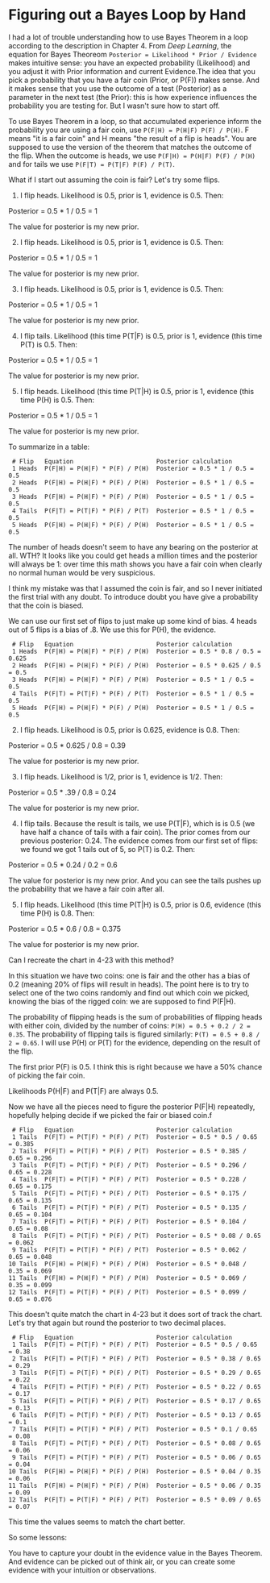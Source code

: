 # Figuring out a Bayes Loop by Hand

I had a lot of trouble understanding how to use Bayes Theorem in a loop according to the description in Chapter 4. From _Deep Learning_, the equation for Bayes Theoreom `Posterior = Likelihood * Prior / Evidence` makes intuitive sense: you have an expected probability (Likelihood) and you adjust it with Prior information and current Evidence.The idea that you pick a probability that you have a fair coin (Prior, or P(F)) makes sense. And it makes sense that you use the outcome of a test (Posterior) as a parameter in the next test (the Prior): this is how experience influences the probability you are testing for. But I wasn't sure how to start off.

To use Bayes Theorem in a loop, so that accumulated experience inform the probability you are using a fair coin, use `P(F|H) = P(H|F) P(F) / P(H)`. F means "it is a fair coin" and H means "the result of a flip is heads". You are supposed to use the version of the theorem that matches the outcome of the flip. When the outcome is heads, we use `P(F|H) = P(H|F) P(F) / P(H)` and for tails we use `P(F|T) = P(T|F) P(F) / P(T)`.

What if I start out assuming the coin is fair? Let's try some flips. 

1. I flip heads. Likelihood is 0.5, prior is 1, evidence is 0.5. Then:

Posterior = 0.5 * 1 / 0.5 = 1

The value for posterior is my new prior.

2. I flip heads. Likelihood is 0.5, prior is 1, evidence is 0.5. Then: 

Posterior = 0.5 * 1 / 0.5 = 1

The value for posterior is my new prior.

3. I flip heads. Likelihood is 0.5, prior is 1, evidence is 0.5. Then: 

Posterior = 0.5 * 1 / 0.5 = 1

The value for posterior is my new prior.

4. I flip tails. Likelihood (this time P(T|F) is 0.5, prior is 1, evidence (this time P(T) is 0.5. Then: 

Posterior = 0.5 * 1 / 0.5 = 1

The value for posterior is my new prior.

5. I flip heads. Likelihood (this time P(T|H) is 0.5, prior is 1, evidence (this time P(H) is 0.5. Then: 

Posterior = 0.5 * 1 / 0.5 = 1

The value for posterior is my new prior.

To summarize in a table:
```
 # Flip   Equation                       Posterior calculation
 1 Heads  P(F|H) = P(H|F) * P(F) / P(H)  Posterior = 0.5 * 1 / 0.5 = 0.5
 2 Heads  P(F|H) = P(H|F) * P(F) / P(H)  Posterior = 0.5 * 1 / 0.5 = 0.5
 3 Heads  P(F|H) = P(H|F) * P(F) / P(H)  Posterior = 0.5 * 1 / 0.5 = 0.5
 4 Tails  P(F|T) = P(T|F) * P(F) / P(T)  Posterior = 0.5 * 1 / 0.5 = 0.5
 5 Heads  P(F|H) = P(H|F) * P(F) / P(H)  Posterior = 0.5 * 1 / 0.5 = 0.5
```

The number of heads doesn't seem to have any bearing on the posterior at all. WTH? It looks like you could get heads a million times and the posterior will always be 1: over time this math shows you have a fair coin when clearly no normal human would be very suspicious.

I think my mistake was that I assumed the coin is fair, and so I never initiated the first trial with any doubt. To introduce doubt you have give a probability that the coin is biased. 

We can use our first set of flips to just make up some kind of bias. 4 heads out of 5 flips is a bias of .8. We use this for P(H), the evidence.

```
 # Flip   Equation                       Posterior calculation
 1 Heads  P(F|H) = P(H|F) * P(F) / P(H)  Posterior = 0.5 * 0.8 / 0.5 = 0.625
 2 Heads  P(F|H) = P(H|F) * P(F) / P(H)  Posterior = 0.5 * 0.625 / 0.5 = 0.5
 3 Heads  P(F|H) = P(H|F) * P(F) / P(H)  Posterior = 0.5 * 1 / 0.5 = 0.5
 4 Tails  P(F|T) = P(T|F) * P(F) / P(T)  Posterior = 0.5 * 1 / 0.5 = 0.5
 5 Heads  P(F|H) = P(H|F) * P(F) / P(H)  Posterior = 0.5 * 1 / 0.5 = 0.5
```

2. I flip heads. Likelihood is 0.5, prior is 0.625, evidence is 0.8. Then: 

Posterior = 0.5 * 0.625 / 0.8 = 0.39

The value for posterior is my new prior.

3. I flip heads. Likelihood is 1/2, prior is 1, evidence is 1/2. Then: 

Posterior = 0.5 * .39 / 0.8 = 0.24

The value for posterior is my new prior.

4. I flip tails. Because the result is tails, we use P(T|F), which is is 0.5 (we have half a chance of tails with a fair coin). The prior comes from our previous posterior: 0.24. The evidence comes from our first set of flips: we found we got 1 tails out of 5, so P(T) is 0.2. Then: 

Posterior = 0.5 * 0.24 / 0.2 = 0.6

The value for posterior is my new prior. And you can see the tails pushes up the probability that we have a fair coin after all.

5. I flip heads. Likelihood (this time P(T|H) is 0.5, prior is 0.6, evidence (this time P(H) is 0.8. Then: 

Posterior = 0.5 * 0.6 / 0.8 = 0.375

The value for posterior is my new prior.



Can I recreate the chart in 4-23 with this method?

In this situation we have two coins: one is fair and the other has a bias of 0.2 (meaning 20% of flips will result in heads). The point here is to try to select one of the two coins randomly and find out which coin we picked, knowing the bias of the rigged coin: we are supposed to find P(F|H).

The probability of flipping heads is the sum of probabilities of flipping heads with either coin, divided by the number of coins: `P(H) = 0.5 + 0.2 / 2 = 0.35`. The probability of flipping tails is figured similarly: `P(T) = 0.5 + 0.8 / 2 = 0.65`. I will use P(H) or P(T) for the evidence, depending on the result of the flip.


The first prior P(F) is 0.5. I think this is right because we have a 50% chance of picking the fair coin. 

Likelihoods P(H|F) and P(T|F) are always 0.5. 

Now we have all the pieces need to figure the posterior P(F|H) repeatedly, hopefully helping decide if we picked the fair or biased coin.f

```
 # Flip   Equation                       Posterior calculation
 1 Tails  P(F|T) = P(T|F) * P(F) / P(T)  Posterior = 0.5 * 0.5 / 0.65   = 0.385 
 2 Tails  P(F|T) = P(T|F) * P(F) / P(T)  Posterior = 0.5 * 0.385 / 0.65 = 0.296
 3 Tails  P(F|T) = P(T|F) * P(F) / P(T)  Posterior = 0.5 * 0.296 / 0.65 = 0.228
 4 Tails  P(F|T) = P(T|F) * P(F) / P(T)  Posterior = 0.5 * 0.228 / 0.65 = 0.175
 5 Tails  P(F|T) = P(T|F) * P(F) / P(T)  Posterior = 0.5 * 0.175 / 0.65 = 0.135
 6 Tails  P(F|T) = P(T|F) * P(F) / P(T)  Posterior = 0.5 * 0.135 / 0.65 = 0.104
 7 Tails  P(F|T) = P(T|F) * P(F) / P(T)  Posterior = 0.5 * 0.104 / 0.65 = 0.08
 8 Tails  P(F|T) = P(T|F) * P(F) / P(T)  Posterior = 0.5 * 0.08 / 0.65  = 0.062
 9 Tails  P(F|T) = P(T|F) * P(F) / P(T)  Posterior = 0.5 * 0.062 / 0.65 = 0.048
10 Tails  P(F|H) = P(H|F) * P(F) / P(H)  Posterior = 0.5 * 0.048 / 0.35 = 0.069
11 Tails  P(F|H) = P(H|F) * P(F) / P(H)  Posterior = 0.5 * 0.069 / 0.35 = 0.099
12 Tails  P(F|T) = P(T|F) * P(F) / P(T)  Posterior = 0.5 * 0.099 / 0.65 = 0.076
```


This doesn't quite match the chart in 4-23 but it does sort of track the chart. Let's try that again but round the posterior to two decimal places. 


```
 # Flip   Equation                       Posterior calculation
 1 Tails  P(F|T) = P(T|F) * P(F) / P(T)  Posterior = 0.5 * 0.5 / 0.65  = 0.38 
 2 Tails  P(F|T) = P(T|F) * P(F) / P(T)  Posterior = 0.5 * 0.38 / 0.65 = 0.29
 3 Tails  P(F|T) = P(T|F) * P(F) / P(T)  Posterior = 0.5 * 0.29 / 0.65 = 0.22
 4 Tails  P(F|T) = P(T|F) * P(F) / P(T)  Posterior = 0.5 * 0.22 / 0.65 = 0.17
 5 Tails  P(F|T) = P(T|F) * P(F) / P(T)  Posterior = 0.5 * 0.17 / 0.65 = 0.13
 6 Tails  P(F|T) = P(T|F) * P(F) / P(T)  Posterior = 0.5 * 0.13 / 0.65 = 0.1
 7 Tails  P(F|T) = P(T|F) * P(F) / P(T)  Posterior = 0.5 * 0.1 / 0.65  = 0.08
 8 Tails  P(F|T) = P(T|F) * P(F) / P(T)  Posterior = 0.5 * 0.08 / 0.65 = 0.06
 9 Tails  P(F|T) = P(T|F) * P(F) / P(T)  Posterior = 0.5 * 0.06 / 0.65 = 0.04
10 Tails  P(F|H) = P(H|F) * P(F) / P(H)  Posterior = 0.5 * 0.04 / 0.35 = 0.06
11 Tails  P(F|H) = P(H|F) * P(F) / P(H)  Posterior = 0.5 * 0.06 / 0.35 = 0.09
12 Tails  P(F|T) = P(T|F) * P(F) / P(T)  Posterior = 0.5 * 0.09 / 0.65 = 0.07
```

This time the values seems to match the chart better.


So some lessons:

You have to capture your doubt in the evidence value in the Bayes Theorem. And evidence can be picked out of think air, or you can create some evidence with your intuition or observations.
